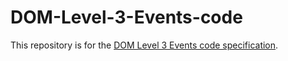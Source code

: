 # DOM-Level-3-Events-code

This repository is for the [DOM Level 3 Events code specification](https://w3c.github.io/DOM-Level-3-Events-code/).

